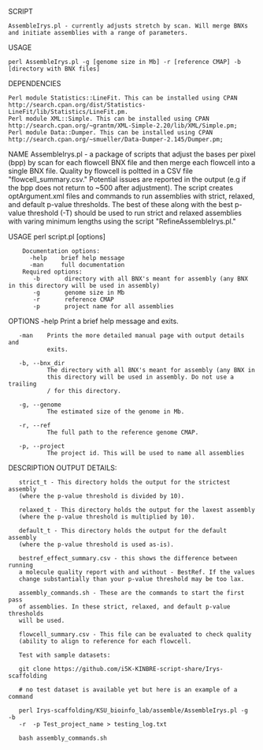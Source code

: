 SCRIPT

    AssembleIrys.pl - currently adjusts stretch by scan. Will merge BNXs and initiate assemblies with a range of parameters.
    
USAGE
    
    perl AssembleIrys.pl -g [genome size in Mb] -r [reference CMAP] -b [directory with BNX files]
    
DEPENDENCIES

    Perl module Statistics::LineFit. This can be installed using CPAN http://search.cpan.org/dist/Statistics-LineFit/lib/Statistics/LineFit.pm.
    Perl module XML::Simple. This can be installed using CPAN http://search.cpan.org/~grantm/XML-Simple-2.20/lib/XML/Simple.pm;
    Perl module Data::Dumper. This can be installed using CPAN http://search.cpan.org/~smueller/Data-Dumper-2.145/Dumper.pm;

NAME
       AssembleIrys.pl - a package of scripts that adjust the bases per pixel
       (bpp) by scan for each flowcell BNX file and then merge each flowcell
       into a single BNX file. Quality by flowcell is poltted in a CSV file
       "flowcell_summary.csv." Potential issues are reported in the output
       (e.g if the bpp does not return to ~500 after adjustment). The script
       creates optArgument.xml files and commands to run assemblies with
       strict, relaxed, and default p-value thresholds. The best of these
       along with the best p-value threshold (-T) should be used to run strict
       and relaxed assemblies with varing minimum lengths using the script
       "RefineAssembleIrys.pl."

USAGE
       perl script.pl [options]

        Documentation options:
          -help    brief help message
          -man     full documentation
        Required options:
           -b       directory with all BNX's meant for assembly (any BNX in this directory will be used in assembly)
           -g       genome size in Mb
           -r       reference CMAP
           -p       project name for all assemblies

OPTIONS
       -help   Print a brief help message and exits.

       -man    Prints the more detailed manual page with output details and
               exits.

       -b, --bnx_dir
               The directory with all BNX's meant for assembly (any BNX in
               this directory will be used in assembly. Do not use a trailing
               / for this directory.

       -g, --genome
               The estimated size of the genome in Mb.

       -r, --ref
               The full path to the reference genome CMAP.

       -p, --project
               The project id. This will be used to name all assemblies

DESCRIPTION
       OUTPUT DETAILS:

       strict_t - This directory holds the output for the strictest assembly
       (where the p-value threshold is divided by 10).

       relaxed_t - This directory holds the output for the laxest assembly
       (where the p-value threshold is multiplied by 10).

       default_t - This directory holds the output for the default assembly
       (where the p-value threshold is used as-is).

       bestref_effect_summary.csv - this shows the difference between running
       a molecule quality report with and without - BestRef. If the values
       change substantially than your p-value threshold may be too lax.

       assembly_commands.sh - These are the commands to start the first pass
       of assemblies. In these strict, relaxed, and default p-value thresholds
       will be used.

       flowcell_summary.csv - This file can be evaluated to check quality
       (ability to align to reference for each flowcell.

       Test with sample datasets:

       git clone https://github.com/i5K-KINBRE-script-share/Irys-scaffolding

       # no test dataset is available yet but here is an example of a command

       perl Irys-scaffolding/KSU_bioinfo_lab/assemble/AssembleIrys.pl -g  -b
       -r  -p Test_project_name > testing_log.txt

       bash assembly_commands.sh
    
    
